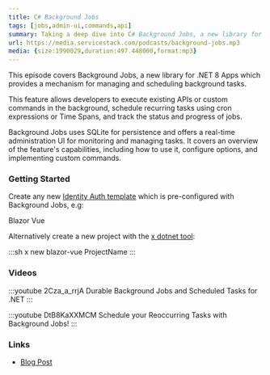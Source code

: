 ```yaml
---
title: C# Background Jobs
tags: [jobs,admin-ui,commands,api]
summary: Taking a deep dive into C# Background Jobs, a new library for .NET 8 Apps for simplifying task scheduling and management
url: https://media.servicestack.com/podcasts/background-jobs.mp3
media: {size:1990029,duration:497.448000,format:mp3}
---
```


This episode covers Background Jobs, a new library for .NET 8 Apps which provides a mechanism 
for managing and scheduling background tasks. 

This feature allows developers to execute existing APIs or custom commands in the background, 
schedule recurring tasks using cron expressions or Time Spans, and track the status and 
progress of jobs. 

Background Jobs uses SQLite for persistence and offers a real-time administration UI for 
monitoring and managing tasks. It covers an overview of the feature's capabilities, including 
how to use it, configure options, and implementing custom commands.

### Getting Started

Create any new [Identity Auth template](/start) which is pre-configured with Background Jobs, e.g:

<project-creator v-slot="x">
    <project-template :name="x.text" repo="NetCoreTemplates/blazor-vue" :tags="['auth','vue']">
        <div class="mb-3 text-xl font-medium text-gray-700 dark:text-gray-200">Blazor Vue</div>
        <template #icon>
            <img class='w-12 h-12' src="/img/svgs/blazor.svg">
        </template>
    </project-template>
</project-creator>

Alternatively create a new project with the [x dotnet tool](https://docs.servicestack.net/dotnet-new):

:::sh
x new blazor-vue ProjectName
:::

### Videos

:::youtube 2Cza_a_rrjA
Durable Background Jobs and Scheduled Tasks for .NET
:::

:::youtube DtB8KaXXMCM
Schedule your Reoccurring Tasks with Background Jobs!
:::

### Links

- [Blog Post](/posts/background-jobs)
